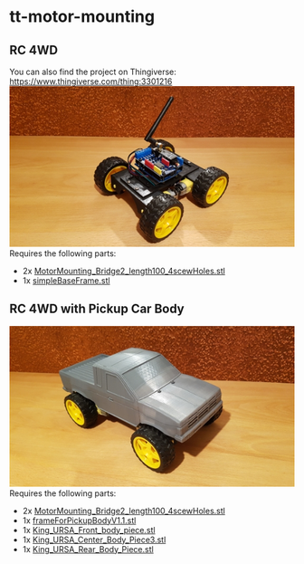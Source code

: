 # tt-motor-mounting

## RC 4WD
You can also find the project on Thingiverse: https://www.thingiverse.com/thing:3301216
<img src="pics/20181218_214606_Medium.jpg" /> <br />
Requires the following parts:
<ul>
  <li>2x <a href="MotorMounting_Bridge2_length100_4scewHoles.stl">MotorMounting_Bridge2_length100_4scewHoles.stl</a></li>
  <li>1x <a href="simpleBaseFrame.stl">simpleBaseFrame.stl</a></li>
</ul>

## RC 4WD with Pickup Car Body
<img src="pics/20190310_212839_Medium.jpg" /> <br />
Requires the following parts:
<ul>
  <li>2x <a href="MotorMounting_Bridge2_length100_4scewHoles.stl">MotorMounting_Bridge2_length100_4scewHoles.stl</a></li>
  <li>1x <a href="frameForPickupBodyV1.1.stl">frameForPickupBodyV1.1.stl</a></li>
  <li>1x <a href="pickupBody/King_URSA_Front_body_piece.stl">King_URSA_Front_body_piece.stl</a></li>
  <li>1x <a href="pickupBody/King_URSA_Center_Body_Piece3.stl">King_URSA_Center_Body_Piece3.stl</a></li>
  <li>1x <a href="pickupBody/King_URSA_Rear_Body_Piece.stl">King_URSA_Rear_Body_Piece.stl</a></li>
</ul>
